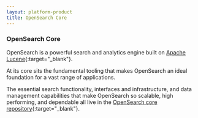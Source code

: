 ```yaml
---
layout: platform-product
title: OpenSearch Core
---
```


### OpenSearch Core
OpenSearch is a powerful search and analytics engine built on [Apache Lucene](https://lucene.apache.org/){:target="_blank"}. 

At its core sits the fundamental tooling that makes OpenSearch an ideal foundation for a vast range of applications. 

The essential search functionality, interfaces and infrastructure, and data management capabilities that make OpenSearch so scalable, high performing, and dependable all live in the [OpenSearch core repository](https://github.com/opensearch-project/OpenSearch){:target="_blank"}.

